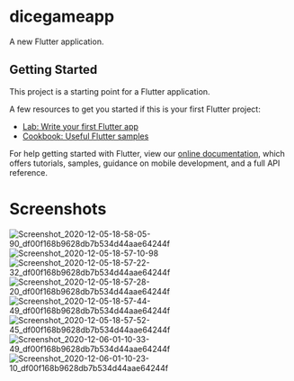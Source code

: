 # dicegameapp

A new Flutter application.

## Getting Started

This project is a starting point for a Flutter application.

A few resources to get you started if this is your first Flutter project:

- [Lab: Write your first Flutter app](https://flutter.dev/docs/get-started/codelab)
- [Cookbook: Useful Flutter samples](https://flutter.dev/docs/cookbook)

For help getting started with Flutter, view our
[online documentation](https://flutter.dev/docs), which offers tutorials,
samples, guidance on mobile development, and a full API reference.

# Screenshots
![Screenshot_2020-12-05-18-58-05-90_df00f168b9628db7b534d44aae64244f](https://user-images.githubusercontent.com/68638366/101245090-3c9ddf00-372c-11eb-80f3-9711c7d9023b.jpg)
![Screenshot_2020-12-05-18-57-10-98](https://user-images.githubusercontent.com/68638366/101245095-432c5680-372c-11eb-8330-1830cbc54a9a.jpg)
![Screenshot_2020-12-05-18-57-22-32_df00f168b9628db7b534d44aae64244f](https://user-images.githubusercontent.com/68638366/101245100-4889a100-372c-11eb-99e4-152c186cbda5.jpg)
![Screenshot_2020-12-05-18-57-28-20_df00f168b9628db7b534d44aae64244f](https://user-images.githubusercontent.com/68638366/101245105-4fb0af00-372c-11eb-97d8-7ff616de837c.jpg)
![Screenshot_2020-12-05-18-57-44-49_df00f168b9628db7b534d44aae64244f](https://user-images.githubusercontent.com/68638366/101245107-563f2680-372c-11eb-9f1b-f9d2f9390e92.jpg)
![Screenshot_2020-12-05-18-57-52-45_df00f168b9628db7b534d44aae64244f](https://user-images.githubusercontent.com/68638366/101245110-5b9c7100-372c-11eb-9c6d-5d1c71993ffa.jpg)
![Screenshot_2020-12-06-01-10-33-49_df00f168b9628db7b534d44aae64244f](https://user-images.githubusercontent.com/68638366/101262388-2c075c00-3760-11eb-9006-ed558957693d.jpg)
![Screenshot_2020-12-06-01-10-23-10_df00f168b9628db7b534d44aae64244f](https://user-images.githubusercontent.com/68638366/101262391-2f024c80-3760-11eb-9aef-5f3cd9bd9ea1.jpg)
